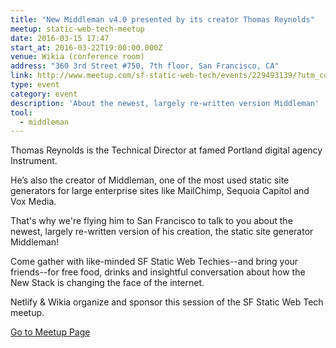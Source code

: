 ```yaml
---
title: "New Middleman v4.0 presented by its creator Thomas Reynolds"
meetup: static-web-tech-meetup
date: 2016-03-15 17:47
start_at: 2016-03-22T19:00:00.000Z
venue: Wikia (conference room)
address: "360 3rd Street #750, 7th floor, San Francisco, CA"
link: http://www.meetup.com/sf-static-web-tech/events/229493139/?utm_content=buffer309d9&utm_medium=social&utm_source=twitter.com&utm_campaign=buffer
type: event
category: event
description: 'About the newest, largely re-written version Middleman'
tool:
  - middleman
---
```

Thomas Reynolds is the Technical Director at famed Portland digital agency Instrument.

He’s also the creator of Middleman, one of the most used static site generators for large enterprise sites like MailChimp, Sequoia Capitol and Vox Media.

That's why we're flying him to San Francisco to talk to you about the newest, largely re-written version of his creation, the static site generator Middleman!

Come gather with like-minded SF Static Web Techies--and bring your friends--for free food, drinks and insightful conversation about how the New Stack is changing the face of the internet.

Netlify & Wikia organize and sponsor this session of the SF Static Web Tech meetup.

[Go to Meetup Page](http://www.meetup.com/sf-static-web-tech/events/229493139/?utm_content=buffer309d9&utm_medium=social&utm_source=twitter.com&utm_campaign=buffer)







